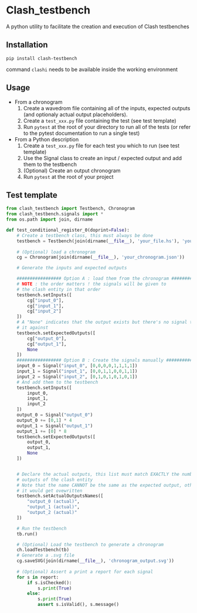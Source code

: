 # Clash_testbench

A python utility to facilitate the creation and execution of Clash testbenches

## Installation

``pip install clash-testbench``

command ``clashi`` needs to be available inside the working environment

## Usage

- From a chronogram
  1) Create a wavedrom file containing all of the inputs, expected outputs (and optionaly actual output placeholders).
  2) Create a ```test_xxx.py``` file containing the test (see test template)
  3) Run ``pytest`` at the root of your directory to run all of the tests (or refer to the pytest documentation to run a single test)
- From a Python description
  1) Create a ``test_xxx.py`` file for each test you which to run (see test template)
  2) Use the Signal class to create an input / expected output and add them to the testbench
  3) (Optional) Create an output chronogram
  3) Run ``pytest`` at the root of your project

## Test template

```python
from clash_testbench import Testbench, Chronogram
from clash_testbench.signals import *
from os.path import join, dirname

def test_conditional_register_0(doprint=False):
    # Create a testbench class, this must always be done
    testbench = Testbench(join(dirname(__file__), 'your_file.hs'), 'your_entity')
    
    # (Optional) load a chronogram
    cg = Chronogram(join(dirname(__file__), 'your_chronogram.json'))

    # Generate the inputs and expected outputs

    ################# Option A : load them from the chronogram ################
    # NOTE : the order matters ! the signals will be given to
    # the clash entity in that order
    testbench.setInputs([
        cg["input_0"],
        cg["input_1"],
        cg["input_2"]
    ])
    # A "None" indicates that the output exists but there's no signal to check
    # it against
    testbench.setExpectedOutputs([
        cg["output_0"],
        cg["output_1"],
        None
    ])
    ################# Option B : Create the signals manually ##################
    input_0 = Signal("input_0", [0,0,0,0,1,1,1,1])
    input_1 = Signal("input_1", [0,0,1,1,0,0,1,1])
    input_2 = Signal("input_2", [0,1,0,1,0,1,0,1])
    # And add them to the testbench
    testbench.setInputs([
        input_0,
        input_1,
        input_2
    ])
    output_0 = Signal("output_0")
    output_0 += [0,1] * 4
    output_1 = Signal("output_1")
    output_1 += [0] * 8
    testbench.setExpectedOutputs([
        output_0,
        output_1,
        None
    ])


    # Declare the actual outputs, this list must match EXACTLY the number of
    # outputs of the clash entity
    # Note that the name CANNOT be the same as the expected output, otherwise
    # it would get ovewritten
    testbench.setActualOutputsNames([
        "output_0 (actual)",
        "output_1 (actual)",
        "output_2 (actual)"
    ])

    # Run the testbench
    tb.run()

    # (Optional) Load the testbench to generate a chronogram
    ch.loadTestbench(tb)
    # Generate a .svg file
    cg.saveSVG(join(dirname(__file__), 'chronogram_output.svg'))
    
    # (Optional) Assert a print a report for each signal
    for s in report:
        if s.isChecked():
            s.print(True)
        else:
            s.print(True)
            assert s.isValid(), s.message()
```
